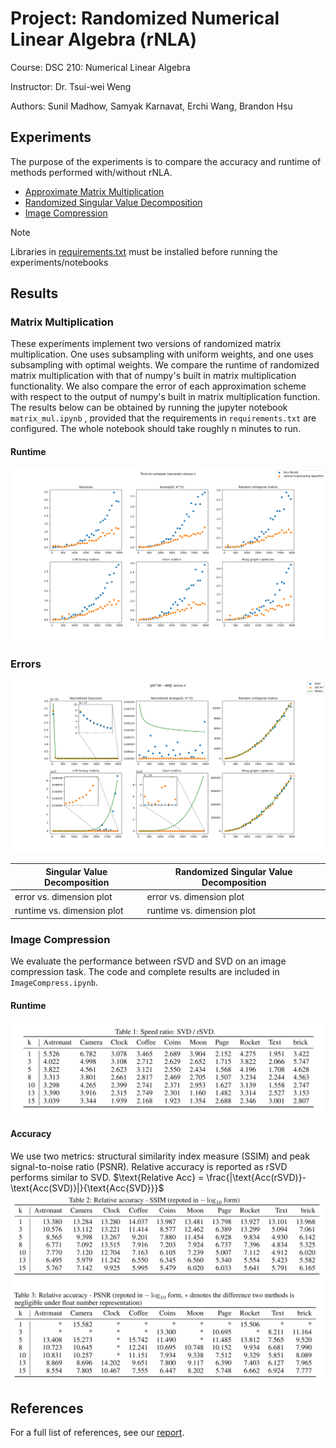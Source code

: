 # Project: Randomized Numerical Linear Algebra (rNLA)

Course: DSC 210: Numerical Linear Algebra

Instructor: Dr. Tsui-wei Weng

Authors: Sunil Madhow, Samyak Karnavat, Erchi Wang, Brandon Hsu

## Experiments

The purpose of the experiments is to compare the accuracy and runtime of methods performed with/without rNLA.

- [Approximate Matrix Multiplication](amm.ipynb)
- [Randomized Singular Value Decomposition](rsvd.ipynb)
- [Image Compression](ImgCompress.ipynb)

> [!NOTE]
> Libraries in [requirements.txt](requirements.txt) must be installed before running the experiments/notebooks


## Results

### Matrix Multiplication

These experiments implement two versions of randomized matrix multiplication. One uses subsampling with uniform weights, and one uses subsampling with optimal weights. We compare the runtime of randomized matrix multiplication with that of numpy's built in matrix multiplication functionality. We also compare the error of each approximation scheme with respect to the output of numpy's built in matrix multiplication function. The results below can be obtained by running the jupyter notebook ``matrix_mul.ipynb`` , provided that the requirements in ``requirements.txt`` are configured. The whole notebook should take roughly n minutes to run.

#### Runtime
![Mat mul runtimes](https://github.com/bhdsc/rNLA/blob/main/visualizations/exp1_times.png)

### Errors
![Mat mul errors](https://github.com/bhdsc/rNLA/blob/main/visualizations/exp1_errors.png)


| Singular Value Decomposition | Randomized Singular Value Decomposition |
|------------------------------|-----------------------------------------|
| error vs. dimension plot     | error vs. dimension plot                |
| runtime vs. dimension plot   | runtime vs. dimension plot              |



### Image Compression
We evaluate the performance between rSVD and SVD on an image compression task. The code and complete results are included in ``ImageCompress.ipynb``.

#### Runtime
![Img_compress runtimes](https://github.com/bhdsc/rNLA/blob/main/visualizations/exp3_time.png)
#### Accuracy
We use two metrics: structural similarity index measure (SSIM) and peak signal-to-noise ratio (PSNR). Relative accuracy is reported as rSVD performs similar to SVD. 
$`\text{Relative Acc} = \frac{|\text{Acc(rSVD)}-\text{Acc(SVD)}|}{\text{Acc{SVD}}}`$
![Img_compress accuracies](https://github.com/bhdsc/rNLA/blob/main/visualizations/exp3_acc.png)

## References

For a full list of references, see our [report](README.md).

